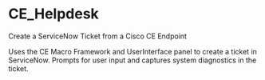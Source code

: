 # CE_Helpdesk
Create a ServiceNow Ticket from a Cisco CE Endpoint


Uses the CE Macro Framework and UserInterface panel to create a ticket in ServiceNow. Prompts for user input and captures system diagnostics in the ticket.
